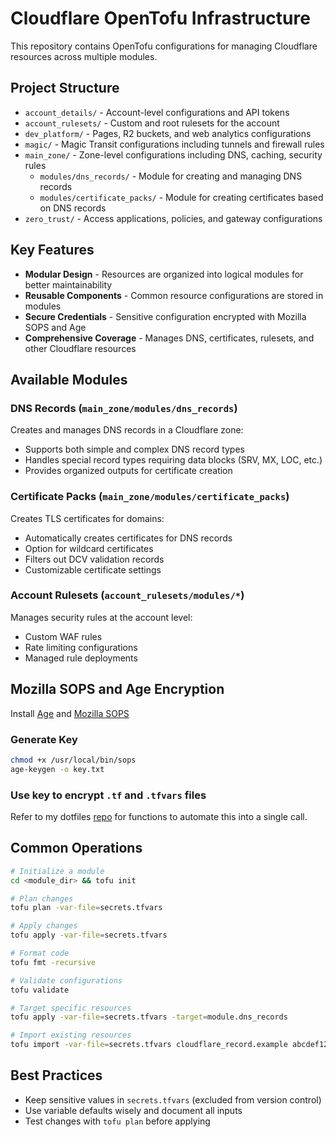 # Cloudflare OpenTofu Infrastructure

This repository contains OpenTofu configurations for managing Cloudflare resources across multiple modules.

## Project Structure

- `account_details/` - Account-level configurations and API tokens
- `account_rulesets/` - Custom and root rulesets for the account
- `dev_platform/` - Pages, R2 buckets, and web analytics configurations
- `magic/` - Magic Transit configurations including tunnels and firewall rules
- `main_zone/` - Zone-level configurations including DNS, caching, security rules
  - `modules/dns_records/` - Module for creating and managing DNS records
  - `modules/certificate_packs/` - Module for creating certificates based on DNS records
- `zero_trust/` - Access applications, policies, and gateway configurations

## Key Features

- **Modular Design** - Resources are organized into logical modules for better maintainability
- **Reusable Components** - Common resource configurations are stored in modules
- **Secure Credentials** - Sensitive configuration encrypted with Mozilla SOPS and Age
- **Comprehensive Coverage** - Manages DNS, certificates, rulesets, and other Cloudflare resources

## Available Modules

### DNS Records (`main_zone/modules/dns_records`)
Creates and manages DNS records in a Cloudflare zone:
- Supports both simple and complex DNS record types
- Handles special record types requiring data blocks (SRV, MX, LOC, etc.)
- Provides organized outputs for certificate creation

### Certificate Packs (`main_zone/modules/certificate_packs`)
Creates TLS certificates for domains:
- Automatically creates certificates for DNS records
- Option for wildcard certificates
- Filters out DCV validation records
- Customizable certificate settings

### Account Rulesets (`account_rulesets/modules/*`)
Manages security rules at the account level:
- Custom WAF rules
- Rate limiting configurations
- Managed rule deployments

## Mozilla SOPS and Age Encryption
Install [Age](https://github.com/FiloSottile/age) and [Mozilla SOPS](https://github.com/getsops/sops)

### Generate Key
```sh
chmod +x /usr/local/bin/sops
age-keygen -o key.txt
```

### Use key to encrypt `.tf` and `.tfvars` files
Refer to my dotfiles [repo](https://github.com/erfianugrah/dotfiles/blob/windows/functions.zsh) for functions to automate this into a single call.

## Common Operations

```sh
# Initialize a module
cd <module_dir> && tofu init

# Plan changes
tofu plan -var-file=secrets.tfvars

# Apply changes
tofu apply -var-file=secrets.tfvars

# Format code
tofu fmt -recursive

# Validate configurations
tofu validate

# Target specific resources
tofu apply -var-file=secrets.tfvars -target=module.dns_records

# Import existing resources
tofu import -var-file=secrets.tfvars cloudflare_record.example abcdef123456
```

## Best Practices

- Keep sensitive values in `secrets.tfvars` (excluded from version control)
- Use variable defaults wisely and document all inputs
- Test changes with `tofu plan` before applying
